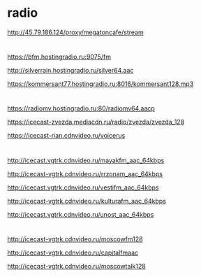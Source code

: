 # radio
http://45.79.186.124/proxy/megatoncafe/stream
#
https://bfm.hostingradio.ru:9075/fm

http://silverrain.hostingradio.ru/silver64.aac

https://kommersant77.hostingradio.ru:8016/kommersant128.mp3
#
https://radiomv.hostingradio.ru:80/radiomv64.aacp

https://icecast-zvezda.mediacdn.ru/radio/zvezda/zvezda_128

https://icecast-rian.cdnvideo.ru/voicerus
#
http://icecast.vgtrk.cdnvideo.ru/mayakfm_aac_64kbps

http://icecast-vgtrk.cdnvideo.ru/rrzonam_aac_64kbps

http://icecast.vgtrk.cdnvideo.ru/vestifm_aac_64kbps

http://icecast-vgtrk.cdnvideo.ru/kulturafm_aac_64kbps

http://icecast.vgtrk.cdnvideo.ru/unost_aac_64kbps
#
http://icecast-vgtrk.cdnvideo.ru/moscowfm128

http://icecast-vgtrk.cdnvideo.ru/capitalfmaac

http://icecast-vgtrk.cdnvideo.ru/moscowtalk128